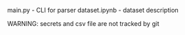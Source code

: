 main.py - CLI for parser
dataset.ipynb - dataset description

WARNING: secrets and csv file are not tracked by git
